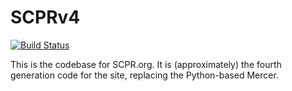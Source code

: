 # SCPRv4

[![Build Status](https://circleci.com/gh/SCPR/SCPRv4.png?circle-token=5f68a7c2798999a82596d25b18be0e81c095ab63)](https://circleci.com/gh/SCPR/SCPRv4)

This is the codebase for SCPR.org. It is (approximately) the fourth generation code for the site, replacing the Python-based Mercer.
